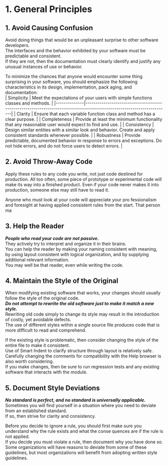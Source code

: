 # 1. General Principles
## 1. Avoid Causing Confusion

Avoid doing things that would be an unpleasant surprise to other software developers.  
The interfaces and the behavior exhibited by your software must be predictable and consistent.  
If they are not, then the documentation must clearly identify and justify any unusual instances of use or behavior.  

To minimize the chances that anyone would encounter some thing surprising in your software, you should emphasize the following characteristics in its design, implementation, pack aging, and documentation:  
| Simplicity   | Meet the expectations of your users with simple functions classes and methods.                                        |
|--------------|-----------------------------------------------------------------------------------------------------------------------|
| Clarity      | Ensure that each variable function  class and method has a clear purpose.                                             |
| Completeness | Provide at least the minimum functionality that any reasonable user would expect to find and use.                     |
| Consistency  | Design similar entities with a similar look and behavior. Create and apply consistent standards whenever possible.    |
| Robustness   | Provide predictable, documented behavior in response to errors and exceptions. Do not hide errors, and do not force users to detect errors. |

## 2. Avoid Throw-Away Code

Apply these rules to any code you write, not just code destined for production.
All too often, some piece of prototype or experimental code will make its way into a finished product.
Even if your code never makes it into production, someone else may still have to read it.

Anyone who must look at your code will appreciate your pro fessionalism and foresight at having applied consistent rules from the start.
That person ma


## 3. Help the Reader
___People who read your code are not passive.___  
They actively try to interpret and organize it in their brains.  
You can help the reader by making your naming consistent with meaning, by using layout consistent with logical organization, and by supplying additional relevant information.  
You may well be that reader, even while writing the code.  


## 4. Maintain the Style of the Original
When modifying existing software that works, your changes should usually follow the style of the original code.  
___Do not attempt to rewrite the old software just to make it match a new style.___  
Rewriting old code simply to change its style may result in the introduction of costly, yet avoidable defects.  
The use of different styles within a single source file produces code that is more difficult to read and comprehend.  

If the existing style is problematic, then consider changing the style of the entire file to make it consistent.  
Use of Smart Indent to clarify structure through layout is relatively safe.  
Carefully changing the comments for compatibility with the Help browser is also worth considering.  
If you make changes, then be sure to run regression tests and any existing software that interacts with the module.  


## 5. Document Style Deviations
_**No standard is perfect, and no standard is universally applicable.**_  
Sometimes you will find yourself in a situation where you need to deviate from an established standard.  
If so, then strive for clarity and consistency.  
  
Before you decide to ignore a rule, you should first make sure you understand why the rule exists and what the conse quences are if the rule is not applied.  
If you decide you must violate a rule, then document why you have done so.  
Some organizations will have reasons to deviate from some of these guidelines, but most organizations will benefit from adopting written style guidelines.  
